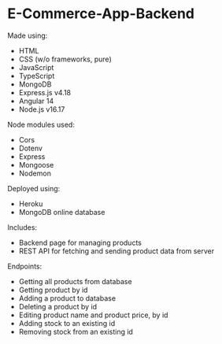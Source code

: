 # E-Commerce-App-Backend

Made using:
* HTML
* CSS (w/o frameworks, pure)
* JavaScript
* TypeScript
* MongoDB
* Express.js v4.18
* Angular 14
* Node.js v16.17

Node modules used:
* Cors
* Dotenv
* Express
* Mongoose
* Nodemon

Deployed using:
* Heroku
* MongoDB online database

Includes:
* Backend page for managing products
* REST API for fetching and sending product data from server

Endpoints:
* Getting all products from database
* Getting product by id
* Adding a product to database
* Deleting a product by id
* Editing product name and product price, by id
* Adding stock to an existing id
* Removing stock from an existing id
